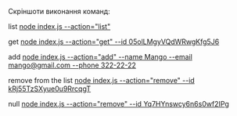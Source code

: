 Cкріншоти виконання команд:

list [node index.js --action="list"](https://drive.google.com/file/d/1E9S-lpnIEm96xuikvSqTXsClTfggzolK/view)

get [node index.js --action="get" --id 05olLMgyVQdWRwgKfg5J6](https://drive.google.com/file/d/1aZdyO95YbKLv-jIEqorzCu8RrBsFvAmY/view)

add [node index.js --action="add" --name Mango --email mango@gmail.com --phone 322-22-22](https://drive.google.com/file/d/1Bx2vJ40kkw0PP1UOfBBIZwygRyERgd3C/view?usp=sharing)

remove from the list [node index.js --action="remove" --id kRj55TzSXyue0u9RrcqgT](https://drive.google.com/file/d/1pje4HmJzShagxNWVD5Q9IU4g27Z2vqbH/view?usp=sharing)

null [node index.js --action="remove" --id Yq7HYnswcy6n6s0wf2IPg](https://drive.google.com/file/d/1Yb-0Kalo5pag7CvF7FU0v5pkuwx6spk0/view?usp=sharing)